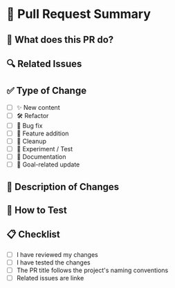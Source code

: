 # 📝 Pull Request Summary

## 📌 What does this PR do?
<!-- Brief description of the changes -->

## 🔍 Related Issues
<!-- Reference any related issues: 
e.g., Closes #12, Addresses #34 
-->

## ✅ Type of Change
<!-- Check all that apply -->
- [ ] ✨ New content
- [ ] 🛠 Refactor
- [ ] 🐛 Bug fix
- [ ] 🌟 Feature addition
- [ ] 🧹 Cleanup
- [ ] 🧪 Experiment / Test
- [ ] 🧭 Documentation
- [ ] 🎯 Goal-related update

## 🧠 Description of Changes
<!-- Detailed description of what was added/changed and why -->

## 🔄 How to Test
<!-- Steps for testing the PR, if needed -->

## 📋 Checklist
<!-- Final checks before merging -->
- [ ] I have reviewed my changes
- [ ] I have tested the changes
- [ ] The PR title follows the project's naming conventions
- [ ] Related issues are linke
